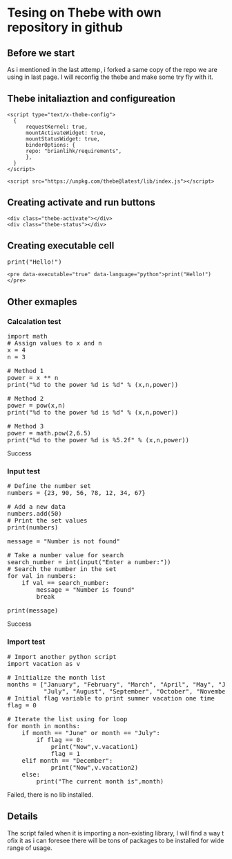 # Tesing on Thebe with own repository in github

## Before we start
As i mentioned in the last attemp, i forked a same copy of the repo we are using in last page. I will reconfig the thebe and make some try fly with it.

## Thebe initaliaztion and configureation
<script type="text/x-thebe-config"> 
  {
      requestKernel: true,
      mountActivateWidget: true,
      mountStatusWidget: true,
      binderOptions: {
      repo: "brianlihk/requirements",
      },
  }
</script>

<script src="https://unpkg.com/thebe@latest/lib/index.js"></script>
```
<script type="text/x-thebe-config">
  {
      requestKernel: true,
      mountActivateWidget: true,
      mountStatusWidget: true,
      binderOptions: {
      repo: "brianlihk/requirements",
      },
  }
</script>

<script src="https://unpkg.com/thebe@latest/lib/index.js"></script>
```

## Creating activate and run buttons
<div class="thebe-activate"></div>
<div class="thebe-status"></div>

```
<div class="thebe-activate"></div>
<div class="thebe-status"></div>
```

## Creating executable cell
<pre data-executable="true" data-language="python">print("Hello!")</pre>
```
<pre data-executable="true" data-language="python">print("Hello!")</pre>
```

## Other exmaples
### Calcalation test
<pre data-executable="true" data-language="python">
import math
# Assign values to x and n
x = 4
n = 3

# Method 1
power = x ** n
print("%d to the power %d is %d" % (x,n,power))

# Method 2
power = pow(x,n)
print("%d to the power %d is %d" % (x,n,power))

# Method 3
power = math.pow(2,6.5)
print("%d to the power %d is %5.2f" % (x,n,power))
</pre>

Success
### Input test
<pre data-executable="true" data-language="python">
# Define the number set
numbers = {23, 90, 56, 78, 12, 34, 67}
 
# Add a new data
numbers.add(50)
# Print the set values
print(numbers)

message = "Number is not found"

# Take a number value for search
search_number = int(input("Enter a number:"))
# Search the number in the set
for val in numbers:
    if val == search_number:
        message = "Number is found"
        break

print(message)
</pre>

Success
### Import test
<pre data-executable="true" data-language="python">
# Import another python script
import vacation as v

# Initialize the month list
months = ["January", "February", "March", "April", "May", "June",
          "July", "August", "September", "October", "November", "December"]
# Initial flag variable to print summer vacation one time
flag = 0

# Iterate the list using for loop
for month in months:
    if month == "June" or month == "July":
        if flag == 0:
            print("Now",v.vacation1)
            flag = 1
    elif month == "December":
            print("Now",v.vacation2)
    else:
        print("The current month is",month)
</pre>

Failed, there is no lib installed.

## Details
The script failed when it is importing a non-existing library, I will find a way t ofix it as i can foresee there will be tons of packages to be installed for wide range of usage.
